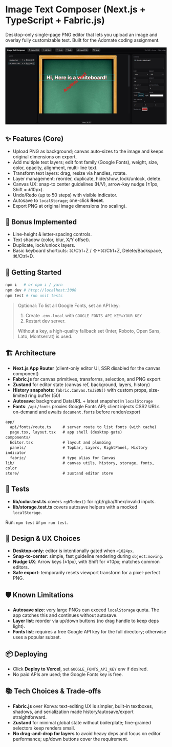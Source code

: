 # Image Text Composer (Next.js + TypeScript + Fabric.js)

Desktop-only single-page PNG editor that lets you upload an image and overlay fully customizable text. Built for the Adomate coding assignment.

![App Screenshot](./app_screen.jpg)

## ✨ Features (Core)
- Upload PNG as background; canvas auto-sizes to the image and keeps original dimensions on export.
- Add multiple text layers; edit font family (Google Fonts), weight, size, color, opacity, alignment, multi-line text.
- Transform text layers: drag, resize via handles, rotate.
- Layer management: reorder, duplicate, hide/show, lock/unlock, delete.
- Canvas UX: snap-to center guidelines (H/V), arrow-key nudge (±1px, Shift = ±10px).
- Undo/Redo (up to 50 steps) with visible indicator.
- Autosave to `localStorage`; one-click **Reset**.
- Export PNG at original image dimensions (no scaling).

## 🧩 Bonus Implemented
- Line-height & letter-spacing controls.
- Text shadow (color, blur, X/Y offset).
- Duplicate, lock/unlock layers.
- Basic keyboard shortcuts: ⌘/Ctrl+Z / ⇧+⌘/Ctrl+Z, Delete/Backspace, ⌘/Ctrl+D.

## 🚀 Getting Started
```bash
npm i   # or npm i / yarn
npm dev # http://localhost:3000
npm test # run unit tests
```

> Optional: To list all Google Fonts, set an API key:
>
> 1. Create `.env.local` with `GOOGLE_FONTS_API_KEY=YOUR_KEY`
> 2. Restart dev server.
>
> Without a key, a high-quality fallback set (Inter, Roboto, Open Sans, Lato, Montserrat) is used.

## 🏗️ Architecture
- **Next.js App Router** (client-only editor UI, SSR disabled for the canvas component)
- **Fabric.js** for canvas primitives, transforms, selection, and PNG export
- **Zustand** for editor state (canvas ref, background, layers, history)
- **History snapshots**: `fabric.Canvas.toJSON()` with custom props, size-limited ring buffer (50)
- **Autosave**: background DataURL + latest snapshot in `localStorage`
- **Fonts**: `/api/fonts` proxies Google Fonts API; client injects CSS2 URLs on-demand and awaits `document.fonts` before render/export

```
app/
  api/fonts/route.ts     # server route to list fonts (with cache)
  page.tsx, layout.tsx   # app shell (desktop gate)
components/
  Editor.tsx             # layout and plumbing
  panels/                # Topbar, Layers, RightPanel, History indicator
  fabric/                # type alias for Canvas
lib/                     # canvas utils, history, storage, fonts, color
store/                   # zustand editor store
```

## 🧪 Tests
- **lib/color.test.ts** covers `rgbToHex()` for rgb/rgba/#hex/invalid inputs.
- **lib/storage.test.ts** covers autosave helpers with a mocked `localStorage`.

Run: `npm test` or `pm run test`.

## 🧠 Design & UX Choices
- **Desktop-only**: editor is intentionally gated when `<1024px`.
- **Snap-to-center**: simple, fast guideline rendering during `object:moving`.
- **Nudge UX**: Arrow keys (±1px), with Shift for ±10px; matches common editors.
- **Safe export**: temporarily resets viewport transform for a pixel-perfect PNG.

## 🛡️ Known Limitations
- **Autosave size**: very large PNGs can exceed `localStorage` quota. The app catches this and continues without autosave.
- **Layer list**: reorder via up/down buttons (no drag handle to keep deps light).
- **Fonts list**: requires a free Google API key for the full directory; otherwise uses a popular subset.

## 📦 Deploying
- Click **Deploy to Vercel**, set `GOOGLE_FONTS_API_KEY` env if desired.
- No paid APIs are used; the Google Fonts key is free.

## 📚 Tech Choices & Trade‑offs
- **Fabric.js** over Konva: text-editing UX is simpler, built-in textboxes, shadows, and serialization made history/autosave/export straightforward.
- **Zustand** for minimal global state without boilerplate; fine-grained selectors keep renders small.
- **No drag-and-drop for layers** to avoid heavy deps and focus on editor performance; up/down buttons cover the requirement.
